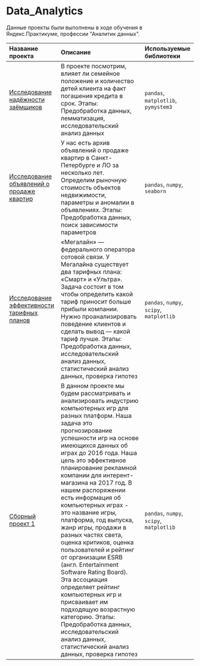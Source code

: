 # Data_Analytics

Данные проекты были выполнены в ходе обучения в Яндекс.Практикуме, профессии "Аналитик данных".

| Название проекта | Описание | Используемые библиотеки | 
| :---------------------- | :---------------------- | :---------------------- |
| [Исследование надёжности заёмщиков](P2_Исследование_надёжности_заёмщиков.ipynb) | В проекте посмотрим, влияет ли семейное положение и количество детей клиента на факт погашения кредита в срок. Этапы: Предобработка данных, лемматизация, исследовательский анализ данных| `pandas`, `matplotlib`, `pymystem3`|
| [Исследование объявлений о продаже квартир](P3_Исследование_объявлений_о_продаже_квартир.ipynb) | У нас есть архив объявлений о продаже квартир в Санкт-Петербурге и ЛО за несколько лет. Определим рыночную стоимость объектов недвижимости, параметры и аномалии в объявлениях. Этапы: Предобработка данных, поиск зависимости параметров| `pandas`, `numpy`, `seaborn`|
| [Исследование эффективности тарифных планов](P4_Исследование_эффективности_тарифных_планов.ipynb) | «Мегалайн» — федерального оператора сотовой связи. У Мегалайна существует два тарифных плана: «Смарт» и «Ультра». Задача состоит в том чтобы определить какой тариф приносит больше прибыли компании. Нужно проанализировать поведение клиентов и сделать вывод — какой тариф лучше. Этапы: Предобработка данных, исследовательский анализ данных, статистический анализ данных, проверка гипотез| `pandas`, `numpy`, `scipy`, `matplotlib`|
| [Сборный проект 1](P5_Сборный_проект_1.ipynb) | В данном проекте мы будем рассматривать и анализировать индустрию компьютерных игр для разных платформ. Наша задача это прогнозирование успешности игр на основе имеющихся данных об играх до 2016 года. Наша цель это эффективное планирование рекламной компании для интерент-магазина на 2017 год. В нашем распоряжении есть информация об компьютерных играх - это название игры, платформа, год выпуска, жанр игры, продажи в разных частях света, оценка критиков, оценка пользователей и рейтинг от организации ESRB (англ. Entertainment Software Rating Board). Эта ассоциация определяет рейтинг компьютерных игр и присваивает им подходящую возрастную категорию. Этапы: Предобработка данных, исследовательский анализ данных, статистический анализ данных, проверка гипотез| `pandas`, `numpy`, `scipy`, `matplotlib`|



